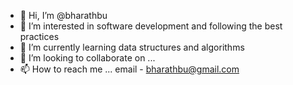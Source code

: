 - 👋 Hi, I’m @bharathbu
- 👀 I’m interested in software development and following the best practices
- 🌱 I’m currently learning data structures and algorithms
- 💞️ I’m looking to collaborate on ...
- 📫 How to reach me ... email - bharathbu@gmail.com

<!---
bharathbu/bharathbu is a ✨ special ✨ repository because its `README.md` (this file) appears on your GitHub profile.
You can click the Preview link to take a look at your changes.
--->
